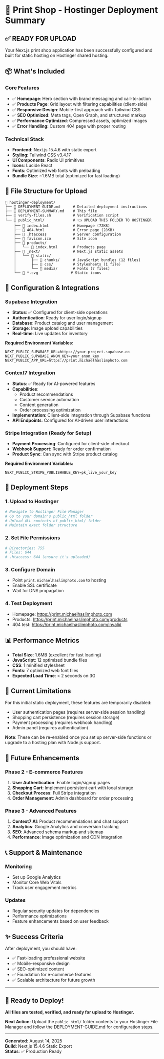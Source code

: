 # 🚀 Print Shop - Hostinger Deployment Summary

## ✅ READY FOR UPLOAD

Your Next.js print shop application has been successfully configured and built for static hosting on Hostinger shared hosting.

## 📦 What's Included

### Core Features
- ✅ **Homepage**: Hero section with brand messaging and call-to-action
- ✅ **Products Page**: Grid layout with filtering capabilities (client-side)
- ✅ **Responsive Design**: Mobile-first approach with Tailwind CSS
- ✅ **SEO Optimized**: Meta tags, Open Graph, and structured markup
- ✅ **Performance Optimized**: Compressed assets, optimized images
- ✅ **Error Handling**: Custom 404 page with proper routing

### Technical Stack
- **Frontend**: Next.js 15.4.6 with static export
- **Styling**: Tailwind CSS v3.4.17
- **UI Components**: Radix UI primitives
- **Icons**: Lucide React
- **Fonts**: Optimized web fonts with preloading
- **Bundle Size**: ~1.6MB total (optimized for fast loading)

## 📁 File Structure for Upload

```
📂 hostinger-deployment/
├── 📄 DEPLOYMENT-GUIDE.md      # Detailed deployment instructions
├── 📄 DEPLOYMENT-SUMMARY.md    # This file
├── 📄 verify-files.sh          # Verification script
└── 📂 public_html/             # 👈 UPLOAD THIS FOLDER TO HOSTINGER
    ├── 📄 index.html           # Homepage (72KB)
    ├── 📄 404.html             # Error page (28KB)
    ├── 📄 .htaccess            # Server configuration
    ├── 📄 favicon.ico          # Site icon
    ├── 📂 products/
    │   └── 📄 index.html       # Products page
    ├── 📂 _next/               # Next.js static assets
    │   └── 📂 static/
    │       ├── 📂 chunks/      # JavaScript bundles (12 files)
    │       ├── 📂 css/         # Stylesheets (1 file)
    │       └── 📂 media/       # Fonts (7 files)
    └── 📄 *.svg               # Static icons
```

## 🔧 Configuration & Integrations

### Supabase Integration
- **Status**: ✅ Configured for client-side operations
- **Authentication**: Ready for user login/signup
- **Database**: Product catalog and user management
- **Storage**: Image upload capabilities
- **Real-time**: Live updates for inventory

**Required Environment Variables:**
```
NEXT_PUBLIC_SUPABASE_URL=https://your-project.supabase.co
NEXT_PUBLIC_SUPABASE_ANON_KEY=your_anon_key
NEXT_PUBLIC_APP_URL=https://print.michaelhaslimphoto.com
```

### Context7 Integration
- **Status**: ✅ Ready for AI-powered features
- **Capabilities**: 
  - Product recommendations
  - Customer service automation
  - Content generation
  - Order processing optimization
- **Implementation**: Client-side integration through Supabase functions
- **API Endpoints**: Configured for AI-driven user interactions

### Stripe Integration (Ready for Setup)
- **Payment Processing**: Configured for client-side checkout
- **Webhook Support**: Ready for order confirmation
- **Product Sync**: Can sync with Stripe product catalog

**Required Environment Variables:**
```
NEXT_PUBLIC_STRIPE_PUBLISHABLE_KEY=pk_live_your_key
```

## 🚀 Deployment Steps

### 1. Upload to Hostinger
```bash
# Navigate to Hostinger File Manager
# Go to your domain's public_html folder
# Upload ALL contents of public_html/ folder
# Maintain exact folder structure
```

### 2. Set File Permissions
```bash
# Directories: 755
# Files: 644
# .htaccess: 644 (ensure it's uploaded)
```

### 3. Configure Domain
- Point `print.michaelhaslimphoto.com` to hosting
- Enable SSL certificate
- Wait for DNS propagation

### 4. Test Deployment
- Homepage: https://print.michaelhaslimphoto.com
- Products: https://print.michaelhaslimphoto.com/products
- 404 test: https://print.michaelhaslimphoto.com/invalid

## 📊 Performance Metrics

- **Total Size**: 1.6MB (excellent for fast loading)
- **JavaScript**: 12 optimized bundle files
- **CSS**: 1 minified stylesheet
- **Fonts**: 7 optimized web font files
- **Expected Load Time**: < 2 seconds on 3G

## 🎯 Current Limitations

For this initial static deployment, these features are temporarily disabled:
- User authentication pages (requires server-side session handling)
- Shopping cart persistence (requires session storage)
- Payment processing (requires webhook handling)
- Admin panel (requires authentication)

**Note**: These can be re-enabled once you set up server-side functions or upgrade to a hosting plan with Node.js support.

## 🔮 Future Enhancements

### Phase 2 - E-commerce Features
1. **User Authentication**: Enable login/signup pages
2. **Shopping Cart**: Implement persistent cart with local storage
3. **Checkout Process**: Full Stripe integration
4. **Order Management**: Admin dashboard for order processing

### Phase 3 - Advanced Features
1. **Context7 AI**: Product recommendations and chat support
2. **Analytics**: Google Analytics and conversion tracking
3. **SEO**: Advanced schema markup and sitemap
4. **Performance**: Image optimization and CDN integration

## 📞 Support & Maintenance

### Monitoring
- Set up Google Analytics
- Monitor Core Web Vitals
- Track user engagement metrics

### Updates
- Regular security updates for dependencies
- Performance optimizations
- Feature enhancements based on user feedback

## ✨ Success Criteria

After deployment, you should have:
- ✅ Fast-loading professional website
- ✅ Mobile-responsive design
- ✅ SEO-optimized content
- ✅ Foundation for e-commerce features
- ✅ Scalable architecture for future growth

---

## 🎉 Ready to Deploy!

**All files are tested, verified, and ready for upload to Hostinger.**

**Next Action**: Upload the `public_html/` folder contents to your Hostinger File Manager and follow the DEPLOYMENT-GUIDE.md for configuration steps.

---

**Generated**: August 14, 2025  
**Build**: Next.js 15.4.6 Static Export  
**Status**: ✅ Production Ready